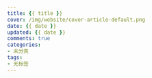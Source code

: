 ```yaml
---
title: {{ title }}
cover: /img/website/cover-article-default.png
date: {{ date }}
updated: {{ date }}
comments: true
categories:
- 未分类
tags:
- 无标签
---
```


